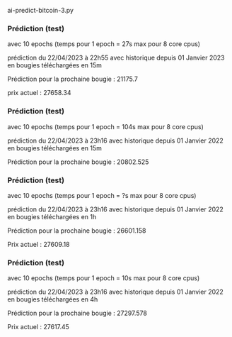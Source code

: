 
ai-predict-bitcoin-3.py

### Prédiction (test)

avec 10 epochs (temps pour 1 epoch = 27s max pour 8 core cpus)

prédiction du 22/04/2023 à 22h55 avec historique depuis 01 Janvier 2023 en bougies téléchargées en 15m

Prédiction pour la prochaine bougie :  21175.7

prix actuel : 27658.34

### Prédiction (test)

avec 10 epochs (temps pour 1 epoch = 104s max pour 8 core cpus)

prédiction du 22/04/2023 à 23h16 avec historique depuis 01 Janvier 2022 en bougies téléchargées en 15m

Prédiction pour la prochaine bougie :  20802.525

### Prédiction (test)

avec 10 epochs (temps pour 1 epoch = ?s max pour 8 core cpus)

prédiction du 22/04/2023 à 23h16 avec historique depuis 01 Janvier 2022 en bougies téléchargées en 1h

Prédiction pour la prochaine bougie :  26601.158

Prix actuel : 27609.18

### Prédiction (test)

avec 10 epochs (temps pour 1 epoch = 10s max pour 8 core cpus)

prédiction du 22/04/2023 à 23h16 avec historique depuis 01 Janvier 2022 en bougies téléchargées en 4h

Prédiction pour la prochaine bougie :  27297.578

Prix actuel : 27617.45


